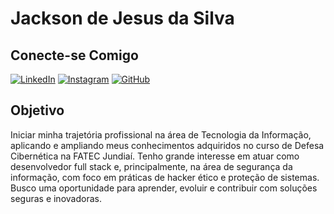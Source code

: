 # Jackson de Jesus da Silva

## Conecte-se Comigo
[![LinkedIn](https://img.shields.io/badge/LinkedIn-0077B5?style=for-the-badge&logo=linkedin&logoColor=white)](https://www.linkedin.com/in/jackson-jesus-3aab9b333/) [![Instagram](https://img.shields.io/badge/-Instagram-%23E4405F?style=for-the-badge&logo=instagram&logoColor=white)](https://www.instagram.com/soumjack1/) [![GitHub](https://img.shields.io/badge/GitHub-100000?style=for-the-badge&logo=github&logoColor=white)](https://github.com/JackJ173)

## Objetivo
Iniciar minha trajetória profissional na área de Tecnologia da Informação, aplicando e ampliando meus conhecimentos adquiridos no curso de Defesa Cibernética na FATEC Jundiaí. Tenho grande interesse em atuar como desenvolvedor full stack e, principalmente, na área de segurança da informação, com foco em práticas de hacker ético e proteção de sistemas. Busco uma oportunidade para aprender, evoluir e contribuir com soluções seguras e inovadoras.



